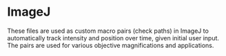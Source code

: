 # ImageJ

These files are used as custom macro pairs (check paths) in ImageJ to automatically track intensity and position over time, given initial user input. The pairs are used for various objective magnifications and applications.

